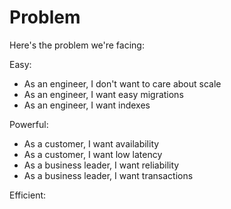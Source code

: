 # Problem

Here's the problem we're facing:

Easy:
- As an engineer, I don't want to care about scale
- As an engineer, I want easy migrations
- As an engineer, I want indexes


Powerful:
- As a customer, I want availability
- As a customer, I want low latency
- As a business leader, I want reliability
- As a business leader, I want transactions

Efficient:
